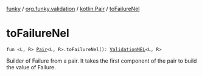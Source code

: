 [funky](../../index.md) / [org.funky.validation](../index.md) / [kotlin.Pair](index.md) / [toFailureNel](.)

# toFailureNel

`fun <L, R> `[`Pair`](https://kotlinlang.org/api/latest/jvm/stdlib/kotlin/-pair/index.html)`<L, R>.toFailureNel(): `[`ValidationNEL`](../-validation-n-e-l/index.md)`<L, R>`

Builder of Failure from a pair. It takes the first component of the pair to build the value of Failure.

